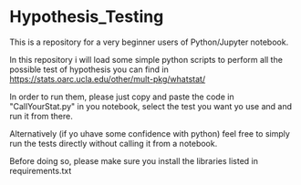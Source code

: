 # Hypothesis_Testing
This is a repository for a very beginner users of Python/Jupyter notebook.

In this repository i will load some simple python scripts to perform all the possible test of hypothesis you can find in https://stats.oarc.ucla.edu/other/mult-pkg/whatstat/

In order to run them, please just copy and paste the code in "CallYourStat.py" in you notebook, select the test you want yo use and  and run it from there. 

Alternatively (if yo uhave some confidence with python) feel free to simply run the tests directly without calling it from a notebook.

Before doing so, please make sure you install the libraries listed in requirements.txt